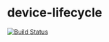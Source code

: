 # device-lifecycle

[![Build Status](https://travis-ci.org/jamstooks/device-lifecycle.svg?branch=master)](https://travis-ci.org/jamstooks/device-lifecycle)
